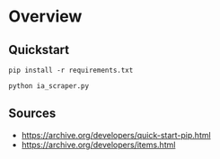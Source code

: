 # Overview

## Quickstart
```shell
pip install -r requirements.txt

python ia_scraper.py

```

## Sources
* https://archive.org/developers/quick-start-pip.html
* https://archive.org/developers/items.html